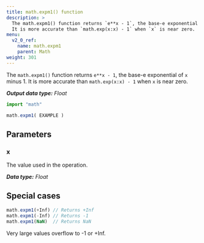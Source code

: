 ```yaml
---
title: math.expm1() function
description: >
  The math.expm1() function returns `e**x - 1`, the base-e exponential of `x` minus 1.
  It is more accurate than `math.exp(x:x) - 1` when `x` is near zero.
menu:
  v2_0_ref:
    name: math.expm1
    parent: Math
weight: 301
---
```


The `math.expm1()` function returns `e**x - 1`, the base-e exponential of `x` minus 1.
It is more accurate than `math.exp(x:x) - 1` when `x` is near zero.

_**Output data type:** Float_

```js
import "math"

math.expm1( EXAMPLE )
```

## Parameters

### x
The value used in the operation.

_**Data type:** Float_

## Special cases
```js
math.expm1(+Inf) // Returns +Inf
math.expm1(-Inf) // Returns -1
math.expm1(NaN)  // Returns NaN
```

Very large values overflow to -1 or +Inf.
